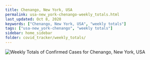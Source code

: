 ```yaml
---
title: Chenango, New York, USA
permalink: usa-new_york-chenango-weekly_totals.html
last_updated: Oct 8, 2020
keywords: ["Chenango, New York, USA", "weekly totals"]
tags: ["usa-new_york-chenango", "weekly totals"]
sidebar: home_sidebar
folder: covid_tracker/weekly_totals/
---
```


![Weekly Totals of Confirmed Cases for Chenango, New York, USA](images/graphs/usa-new_york-chenango-weekly_totals_graph.png)
